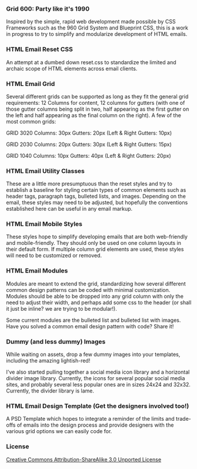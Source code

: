 
### Grid 600: Party like it's 1990

Inspired by the simple, rapid web development made possible
by CSS Frameworks such as the 960 Grid System and 
Blueprint CSS, this is a work in progress to try to 
simplify and modularize development of HTML emails.


### HTML Email Reset CSS

An attempt at a dumbed down reset.css to standardize the 
limited and archaic scope of HTML elements across email 
clients.


### HTML Email Grid

Several different grids can be supported as long as they 
fit the general grid requirements: 12 Columns for content,
12 columns for gutters (with one of those gutter columns
being split in two, half appearing as the first gutter on
the left and half appearing as the final column on the 
right).  A few of the most common grids:

GRID 3020
Columns: 30px
Gutters: 20px (Left & Right Gutters: 10px)

GRID 2030
Columns: 20px
Gutters: 30px (Left & Right Gutters: 15px)

GRID 1040
Columns: 10px
Gutters: 40px (Left & Right Gutters: 20px)


### HTML Email Utility Classes

These are a little more presumptuous than the reset styles
and try to establish a baseline for styling certain types
of common elements such as header tags, paragraph tags, 
bulleted lists, and images.  Depending on the email, these
styles may need to be adjusted, but hopefully the conventions
established here can be useful in any email markup.


### HTML Email Mobile Styles

These styles hope to simplify developing emails that are both
web-friendly and mobile-friendly.  They should only be used on 
one column layouts in their default form.  If multiple column
grid elements are used, these styles will need to be customized
or removed.


### HTML Email Modules

Modules are meant to extend the grid, standardizing how several 
different common design patterns can be coded with minimal 
customization.  Modules should be able to be dropped into any 
grid column with only the need to adjust their width, and perhaps 
add some css to the header (or shall it just be inline? we are 
trying to be modular!). 

Some current modules are the bulleted list and bulleted list with images.
Have you solved a common email design pattern with code? Share it!


### Dummy (and less dummy) Images

While waiting on assets, drop a few dummy images into your 
templates, including the amazing lightish-red!

I've also started pulling together a social media icon library
and a horizontal divider image library. Currently, the icons 
for several popular social media sites, and probably several 
less popular ones are in sizes 24x24 and 32x32.  Currently,
the divider library is lame.


### HTML Email Design Template (Get the designers involved too!)

A PSD Template which hopes to integrate a reminder of the 
limits and trade-offs of emails into the design process and provide
designers with the various grid options we can easily code for.


### License
[Creative Commons Attribution-ShareAlike 3.0 Unported License](http://creativecommons.org/licenses/by-sa/3.0/)


